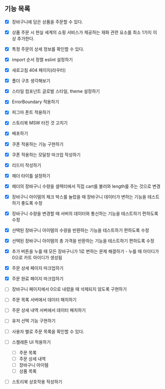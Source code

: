 ## 기능 목록

- [x] 장바구니에 담은 상품을 주문할 수 있다.
- [x] 상품 주문 시 현실 세계의 쇼핑 서비스가 제공하는 재화 관련 요소를 최소 1가지 이상 추가한다.
- [x] 특정 주문의 상세 정보를 확인할 수 있다.

- [x] import 순서 정렬 eslint 설정하기
- [x] 새로고침 404 페이지(라우터)
- [x] 폴더 구조 생각해보기
- [x] 스타일 컴포넌트 글로벌 스타일, theme 설정하기
- [x] ErrorBoundary 적용하기
- [x] 피그마 폰트 적용하기
- [x] 스토리북 MSW 터진 것 고치기
- [x] 배포하기

- [x] 쿠폰 적용하는 기능 구현하기
- [x] 쿠폰 적용하는 모달창 마크업 작성하기
- [x] 리드미 작성하기
- [x] 헤더 타이틀 설정하기

- [x] 헤더의 장바구니 수량을 셀렉터에서 직접 cart를 불러와 length를 주는 것으로 변경
- [x] 장바구니 아이템의 체크 박스를 눌렀을 때 장바구니 데이터가 변하는 기능을 테스트하기 좋도록 수정
- [x] 장바구니 수량을 변경할 때 서버의 데이터와 통신하는 기능을 테스트하기 편하도록 수정
- [x] 선택된 장바구니 아이템의 수량을 반환하는 기능을 테스트하기 편하도록 수정
- [x] 선택된 장바구니 아이템의 총 가격을 반환하는 기능을 테스트하기 편하도록 수정

- [x] 추가 버튼을 누를 때 모든 장바구니가 1로 변하는 문제 해결하기 - 누를 때 아이디가 0으로 카트 아이디가 생성됨
- [x] 주문 상세 페이지 마크업하기
- [x] 주문 완료 페이지 마크업하기

- [ ] 장바구니 페이지에서 0으로 내렸을 때 삭제되지 않도록 구현하기
- [ ] 주문 목록 서버에서 데이터 패치하기
- [ ] 주문 상세 내역 서버에서 데이터 패치하기
- [ ] 유저 선택 기능 구현하기
- [ ] 사용자 별로 주문 목록을 확인할 수 있다.
- [ ] 스켈레톤 UI 적용하기
  - [ ] 주문 목록
  - [ ] 주문 상세 내역
  - [ ] 장바구니 아이템
  - [ ] 상품 목록
- [ ] 스토리북 상호작용 작성하기
